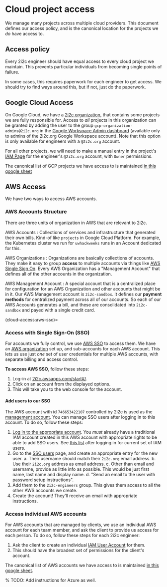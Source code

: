 # Cloud project access

We manage many projects across multiple cloud providers. This
document defines our access policy, and is the canonical location
for the projects we *do* have access to.

## Access policy

Every 2i2c engineer should have equal access to every cloud project
we maintain. This prevents particular individuals from becoming
single points of failure.

In some cases, this requires paperwork for each engineer to get
access. We should try to find ways around this, but if not,
just do the paperwork.

## Google Cloud Access

On Google Cloud, we have a [2i2c organization](https://console.cloud.google.com/projectselector2/home/dashboard?organizationId=184174754493&supportedpurview=project),
that contains some projects we are fully responsible for.
Access to *all* projects in this organization can be granted by
adding the user to the group `gcp-organization-admins@2i2c.org` in the [Google Workspace Admin dashboard](https://admin.google.com/ac/users) (available only to admins of the 2i2c.org Google Workspace account).
Note that this option is only available for engineers with a `@2i2c.org`
account.

For all other projects, we will need to make a manual entry in the project's [IAM Page](https://console.cloud.google.com/iam-admin/iam) for the engineer's `@2i2c.org` account, with `Owner` permissions.

The canonical list of GCP projects we have access to is maintained [in this google sheet](https://docs.google.com/spreadsheets/d/1NSaAKLG2_njXxs6JlGUAhSWeHONz9QSGLVwEK790IZo/edit#gid=846555027)

## AWS Access

We have two ways to access AWS accounts.

### AWS Accounts Structure

There are three units of organization in AWS that are relevant to 2i2c.

AWS Accounts
: Collections of services and infrastructure that generated their own bills. Kind-of like `projects` in Google Cloud Platform. For example, the Kubernetes cluster we run for `uwhackweeks` runs in an Account dedicated for this.

AWS Organizations
: Organizations are basically collections of accounts. They make it easy to group **access** to multiple accounts via things like [AWS Single Sign On](cloud-access:aws-sso). Every AWS Organization has a "Management Account" that defines all of the other accounts in the organization.

AWS Management Account
: A special account that is a centralized place for configuration for an AWS Organization and other accounts that might be in it. Our AWS Management account is `2i2c-sandbox`. It defines our **payment methods** for centralized payment across all of our accounts. So each of our AWS Accounts generates a bill, and these are consolidated into `2i2c-sandbox` and payed with a single credit card.

(cloud-access:aws-sso)=
### Access with Single Sign-On (SSO)

For accounts we fully control, we use [AWS SSO](https://aws.amazon.com/single-sign-on/)
to access them.
We have an [AWS organization](https://aws.amazon.com/organizations/) set up, and sub-accounts for each AWS account.
This lets us use just *one* set of user credentials for multiple AWS accounts, with
separate billing and access control.

**To access AWS SSO**, follow these steps:

1. Log-in at [2i2c.awsapps.com/start#/](https://2i2c.awsapps.com/start#/).
2. Click on an account from the displayed options.
3. This will take you to the web console for the account.

#### Add users to our SSO

The AWS account with id `746653422107` controlled by 2i2c is used as the
[management account](https://docs.aws.amazon.com/organizations/latest/userguide/orgs_getting-started_concepts.html).
You can manage SSO users after logging in to this account.
To do so, follow these steps:

1. [Log in to the appropriate account](https://746653422107.signin.aws.amazon.com/console).
   You *must* already have a traditional IAM account created in this AWS account with
   appropriate rights to be able to add SSO users. See [this list](https://console.aws.amazon.com/iamv2/home?region=us-east-1#/users)
   after logging in for current set of IAM users.
2. Go to the [SSO users](https://console.aws.amazon.com/singlesignon/identity/home?region=us-east-1#!/users)
   page, and create an appropriate entry for the new user.
   a. Their username should match their `2i2c.org` email address.
   b. Use their `2i2c.org` address as email address.
   c. Other than email and username, provide as little info as possible. This would be
      just first name, last name and display name.
   d. "Send an email to the user with password setup instructions".
3. Add them to the `2i2c-engineers` group. This gives them access to all the other
   AWS accounts we create.
4. Create the account! They'll receive an email with appropriate instructions.

### Access individual AWS accounts

For AWS accounts that are managed by clients, we use an individual AWS account for each team member, and ask the client to provide us access for each person.
To do so, follow these steps for each 2i2c engineer:

1. Ask the client to create an individual [IAM User Account](https://docs.aws.amazon.com/IAM/latest/UserGuide/id_users.html) for them.
2. This should have the broadest set of permissions for the client's account.

The canonical list of AWS accounts we have access to is maintained [in this google sheet](https://docs.google.com/spreadsheets/d/1NSaAKLG2_njXxs6JlGUAhSWeHONz9QSGLVwEK790IZo/edit#gid=537065664).


% TODO: Add instructions for Azure as well.